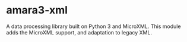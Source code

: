 amara3-xml
==========

A data processing library built on Python 3 and MicroXML. This module adds the MicroXML support, and adaptation to legacy XML.
